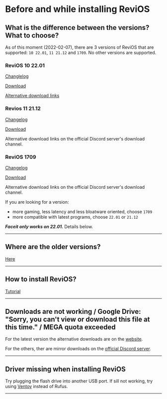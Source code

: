 # Before and while installing ReviOS

## What is the difference between the versions? What to choose?

As of this moment (2022-02-07), there are 3 versions of ReviOS that are supported: `10 22.01`, `11 21.12` and `1709`. No other versions are supported.

### ReviOS 10 22.01

[Changlelog](https://www.revi.cc/revios/download/changelog#h.odb11cheqkzw)

[Download](https://www.revi.cc/revios/download#h.ak1prpz0wx5m)

[Alternative download links](https://www.revi.cc/revios/download#h.cwre5ugg2fhb)

### Revios 11 21.12

[Changelog](https://www.revi.cc/revios/download/changelog#h.kzabahjk03q5)

[Download](https://www.revi.cc/revios/download#h.ywpa5av3hdf3)

Alternative download links on the official Discord server's download channel.

### ReviOS 1709

[Changelog](https://www.revi.cc/revios/download/changelog#h.rfvq0n3k2uk7)

[Download](https://www.revi.cc/revios/download/alternative-downloads#h.ski2fzvfamkj)

Alternative download links on the official Discord server's download channel.


If you are looking for a version:
- more gaming, less latency and less bloatware oriented, choose `1709`
- more compatible with latest programs, choose `22.01` or `21.12`

**_Faceit only works on 22.01._** Details below.

---

## Where are the older versions?

[Here](https://www.revi.cc/revios/download/alternative-downloads)

---

## How to install ReviOS?

[Tutorial](https://youtu.be/w4Wn25d02iY)

---

## Downloads are not working / Google Drive: "Sorry, you can't view or download this file at this time." / MEGA quota exceeded

For the latest version the alternative downloads are on the [website](https://www.revi.cc/revios/download#h.cwre5ugg2fhb).

For the others, ther are mirror downloads on the [official Discord server](https://discord.gg/962y4pU).

---

## Driver missing when installing ReviOS

Try plugging the flash drive into another USB port. If sill not working, try using [Ventoy](https://www.ventoy.net/) instead of Rufus.

---